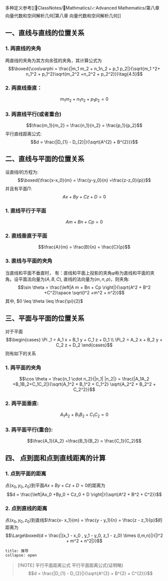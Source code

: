 多种定义参考[[📘ClassNotes/📐Mathmatics/📈Advanced Mathematics/第八章 向量代数和空间解析几何|第八章 向量代数和空间解析几何]]
## 一、直线与直线的位置关系

### 1. 两直线的夹角
两直线的夹角为其方向余弦的夹角，其计算公式为
$$\boxed{\cos\varphi = \frac{|m_1 m_2 + n_1n_2 + p_1 p_2|}{\sqrt{m_1 ^2+ n_1^2 + p_1^2}\sqrt{m_2^2 +n_2^2 + p_2^2}}}\tag{4.5}$$
### 2. 两直线垂直：
$$m_1 m_2 + n_1 n_2 + p_1 p_2 =0$$
### 3. 两直线平行(或者重合)
$$\frac{m_1}{m_2} = \frac{n_1}{n_2} = \frac{p_1}{p_2}$$
平行直线距离公式:
$$d = \frac{|D_{1} - D_{2}|}{\sqrt{A^{2} + B^{2}}}$$
## 二、直线与平面的位置关系
设直线$l$的方程为:
$$\boxed{\frac{x-x_0}{m} = \frac{y-y_0}{n} =\frac{z-z_0}{p}}$$
并且有平面$\Pi$:
$$A x + By + Cz + D = 0$$
### 1. 直线平行于平面
$$A m + Bn + Cp  = 0$$
### 2. 直线垂直于平面
$$\frac{A}{m} = \frac{B}{n} = \frac{C}{p}$$
### 3. 直线与平面的夹角
当直线和平面不垂直时， 有：直线和平面上投影的夹角$\varphi$称为直线和平面的夹角。设平面法向量为$(A,B,C)$, 直线的法向量为$(m,n,p)$，则夹角:
$$\sin \theta  = \frac{\left|A m + Bn + Cp \right|}{\sqrt{A^2 + B^2 +C^2}\space \sqrt{l^2 +m^2 + n^2}}$$
其中, $0 \leq \theta \leq \frac{\pi}{2}$
## 三、平面与平面的位置关系
对于平面
$$\begin{cases}
\Pi _1 = A_1 x + B_1 y + C_1 z + D_1 \\
\Pi_2 = A_2 x + B_2 y + C_2 z + D_2
\end{cases}$$
则有如下的关系
### 1. 两平面的夹角
$$\cos \theta = \frac{n_1 \cdot n_2}{|n_1| |n_2|} = \frac{|A_1A_2 +B_1B_2+C_1C_2|}{\sqrt{A_1^2 + B_1^2 + C_1^2} \sqrt{A_2^2 + B_2^2 + C_2^2}}$$
### 2. 两平面垂直: 
$$A_1A_2 +B_1B_2+C_1C_2 =0$$
### 3. 两平面平行(重合): 
$$\frac{A_1}{A_2} =\frac{B_1}{B_2} = \frac{C_1}{C_2}$$
## 四、 点到面和点到直线距离的计算
### 1. 点到平面的距离
点$(x_0, y_0, z_0)$到平面$Ax + By + Cz + D = 0$的距离为
$$d = \frac{\left|Ax_0 +By_0 + Cz_0 + D \right|}{\sqrt{A^2 + B^2 + C^2}}$$

### 2. 点到直线的距离
点$(x_0, y_0, z_0)$到直线$\frac{x- x_1}{m} = \frac{y - y_1}{n} = \frac{z - z_1}{p}$的距离为
$$\Large\boxed{d = \frac{|(x_1 - x_0 , y_1 - y_0, z_1 - z_0) \times (l,m,n)|}{|l^2 + m^2 + n^2|}}$$
`````ad-todo
title: 推导
collapse: open
`````

> [!NOTE] 平行平面距离公式
> 平行平面距离公式(证明略)
> $$d = \frac{|D_{1} - D_{2}|}{\sqrt{A^{2} + B^{2} + C^{2}}}$$
